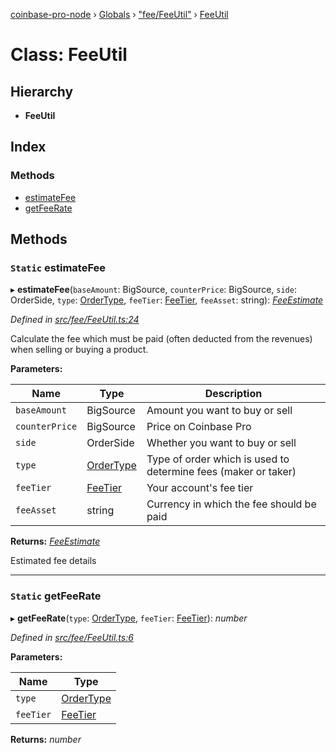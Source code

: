 [coinbase-pro-node](../README.md) › [Globals](../globals.md) › ["fee/FeeUtil"](../modules/_fee_feeutil_.md) › [FeeUtil](_fee_feeutil_.feeutil.md)

# Class: FeeUtil

## Hierarchy

- **FeeUtil**

## Index

### Methods

- [estimateFee](_fee_feeutil_.feeutil.md#static-estimatefee)
- [getFeeRate](_fee_feeutil_.feeutil.md#static-getfeerate)

## Methods

### `Static` estimateFee

▸ **estimateFee**(`baseAmount`: BigSource, `counterPrice`: BigSource, `side`: OrderSide, `type`: [OrderType](../enums/_order_orderapi_.ordertype.md), `feeTier`: [FeeTier](../interfaces/_fee_feeapi_.feetier.md), `feeAsset`: string): _[FeeEstimate](_fee_feeestimate_.feeestimate.md)_

_Defined in [src/fee/FeeUtil.ts:24](https://github.com/bennyn/coinbase-pro-node/blob/7d89521/src/fee/FeeUtil.ts#L24)_

Calculate the fee which must be paid (often deducted from the revenues) when selling or buying a product.

**Parameters:**

| Name | Type | Description |
| --- | --- | --- |
| `baseAmount` | BigSource | Amount you want to buy or sell |
| `counterPrice` | BigSource | Price on Coinbase Pro |
| `side` | OrderSide | Whether you want to buy or sell |
| `type` | [OrderType](../enums/_order_orderapi_.ordertype.md) | Type of order which is used to determine fees (maker or taker) |
| `feeTier` | [FeeTier](../interfaces/_fee_feeapi_.feetier.md) | Your account's fee tier |
| `feeAsset` | string | Currency in which the fee should be paid |

**Returns:** _[FeeEstimate](_fee_feeestimate_.feeestimate.md)_

Estimated fee details

---

### `Static` getFeeRate

▸ **getFeeRate**(`type`: [OrderType](../enums/_order_orderapi_.ordertype.md), `feeTier`: [FeeTier](../interfaces/_fee_feeapi_.feetier.md)): _number_

_Defined in [src/fee/FeeUtil.ts:6](https://github.com/bennyn/coinbase-pro-node/blob/7d89521/src/fee/FeeUtil.ts#L6)_

**Parameters:**

| Name      | Type                                                |
| --------- | --------------------------------------------------- |
| `type`    | [OrderType](../enums/_order_orderapi_.ordertype.md) |
| `feeTier` | [FeeTier](../interfaces/_fee_feeapi_.feetier.md)    |

**Returns:** _number_
